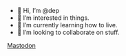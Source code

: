 - 👋 Hi, I’m @dep
- 👀 I’m interested in things.
- 🌱 I’m currently learning how to live.
- 💞️ I’m looking to collaborate on stuff.

<a rel="me" href="https://infosec.exchange/@dep">Mastodon</a>

<!---
dep/dep is a ✨ special ✨ repository because its `README.md` (this file) appears on your GitHub profile.
You can click the Preview link to take a look at your changes.
--->

